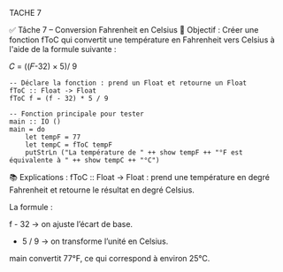 TACHE 7

✅ Tâche 7 – Conversion Fahrenheit en Celsius
🧩 Objectif :
Créer une fonction fToC qui convertit une température en Fahrenheit vers Celsius à l'aide de la formule suivante :

𝐶 = ((𝐹-32) × 5)/ 9

```
-- Déclare la fonction : prend un Float et retourne un Float
fToC :: Float -> Float
fToC f = (f - 32) * 5 / 9

-- Fonction principale pour tester
main :: IO ()
main = do
    let tempF = 77
    let tempC = fToC tempF
    putStrLn ("La température de " ++ show tempF ++ "°F est équivalente à " ++ show tempC ++ "°C")

```

📚 Explications :
fToC :: Float -> Float : prend une température en degré Fahrenheit et retourne le résultat en degré Celsius.

La formule :

f - 32 → on ajuste l’écart de base.

* 5 / 9 → on transforme l’unité en Celsius.

main convertit 77°F, ce qui correspond à environ 25°C.
 





